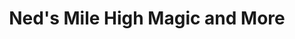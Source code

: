 ---
title: "Ned's Mile High Magic and More"
url: /lakewood/neds-mile-high-magic-and-more/
shop: Spiele
---